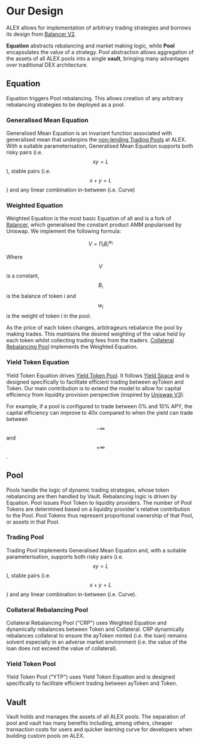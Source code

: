 # Our Design

ALEX allows for implementation of arbitrary trading strategies and borrows its design from [Balancer V2](https://docs.balancer.fi).

**Equation** abstracts rebalancing and market making logic, while **Pool** encapsulates the value of a strategy. Pool abstraction allows aggregation of the assets of all ALEX pools into a single **vault**, bringing many advantages over traditional DEX architecture.

## Equation

Equation triggers Pool rebalancing. This allows creation of any arbitrary rebalancing strategies to be deployed as a pool.

### Generalised Mean Equation

Generalised Mean Equation is an invariant function associated with generalised mean that underpins the [non-lending Trading Pools](trading-pool.md) at ALEX. With a suitable parameterisation, Generalised Mean Equation supports both risky pairs (i.e. $$x y=L$$), stable pairs (i.e. $$x +y=L$$) and any linear combination in-between (i.e. Curve)

### Weighted Equation

Weighted Equation is the most basic Equation of all and is a fork of [Balancer](https://balancer.fi/whitepaper.pdf), which generalised the constant product AMM popularised by Uniswap. We implement the following formula:

$$
V=\prod_{i}B_{i}^{w_{i}}
$$

Where $$V$$is a constant, $$B_{i}$$ is the balance of token i and $$w_{i}$$ is the weight of token i in the pool.

As the price of each token changes, arbitrageurs rebalance the pool by making trades. This maintains the desired weighting of the value held by each token whilst collecting trading fees from the traders. [Collateral Rebalancing Pool](collateral-rebalancing-pool.md) implements the Weighted Equation.

### Yield Token Equation

Yield Token Equation drives [Yield Token Pool](automated-market-making-designed-for-lending-protocols.md). It follows [Yield Space](https://yield.is/YieldSpace.pdf) and is designed specifically to facilitate efficient trading between ayToken and Token. Our main contribution is to extend the model to allow for capital efficiency from liquidity provision perspective (inspired by [Uniswap V3](https://uniswap.org/whitepaper-v3.pdf)).

For example, if a pool is configured to trade between 0% and 10% APY, the capital efficiency can improve to 40x compared to when the yield can trade between $$-\infty$$ and $$+\infty$$.

## Pool

Pools handle the logic of dynamic trading strategies, whose token rebalancing are then handled by Vault. Rebalancing logic is driven by Equation. Pool issues Pool Token to liquidity providers. The number of Pool Tokens are determined based on a liquidity provider's relative contribution to the Pool. Pool Tokens thus represent proportional ownership of that Pool, or assets in that Pool.

### Trading Pool

Trading Pool implements Generalised Mean Equation and, with a suitable parameterisation, supports both risky pairs (i.e. $$x y=L$$), stable pairs (i.e. $$x +y=L$$) and any linear combination in-between (i.e. Curve).

### Collateral Rebalancing Pool

Collateral Rebalancing Pool ("CRP") uses Weighted Equation and dynamically rebalances between Token and Collateral. CRP dynamically rebalances collateral to ensure the ayToken minted (i.e. the loan) remains solvent especially in an adverse market environment (i.e. the value of the loan does not exceed the value of collateral).

### Yield Token Pool

Yield Token Pool ("YTP") uses Yield Token Equation and is designed specifically to facilitate efficient trading between ayToken and Token.

## Vault

Vault holds and manages the assets of all ALEX pools. The separation of pool and vault has many benefits including, among others, cheaper transaction costs for users and quicker learning curve for developers when building custom pools on ALEX.

